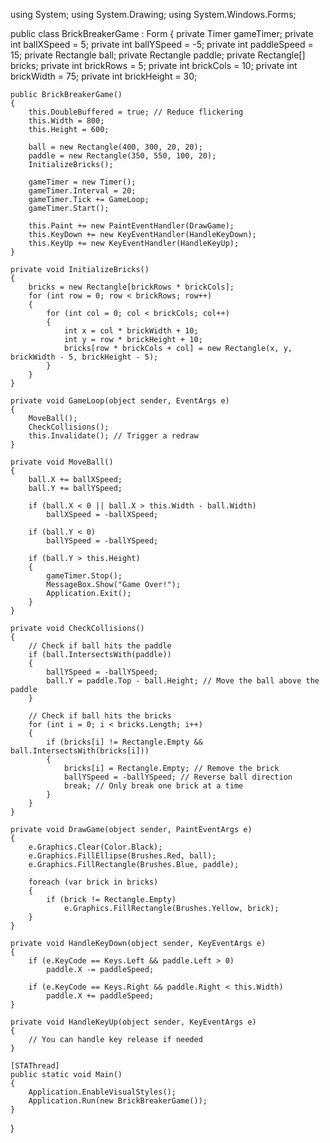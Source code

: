 using System;
using System.Drawing;
using System.Windows.Forms;

public class BrickBreakerGame : Form
{
    private Timer gameTimer;
    private int ballXSpeed = 5;
    private int ballYSpeed = -5;
    private int paddleSpeed = 15;
    private Rectangle ball;
    private Rectangle paddle;
    private Rectangle[] bricks;
    private int brickRows = 5;
    private int brickCols = 10;
    private int brickWidth = 75;
    private int brickHeight = 30;

    public BrickBreakerGame()
    {
        this.DoubleBuffered = true; // Reduce flickering
        this.Width = 800;
        this.Height = 600;

        ball = new Rectangle(400, 300, 20, 20);
        paddle = new Rectangle(350, 550, 100, 20);
        InitializeBricks();

        gameTimer = new Timer();
        gameTimer.Interval = 20;
        gameTimer.Tick += GameLoop;
        gameTimer.Start();

        this.Paint += new PaintEventHandler(DrawGame);
        this.KeyDown += new KeyEventHandler(HandleKeyDown);
        this.KeyUp += new KeyEventHandler(HandleKeyUp);
    }

    private void InitializeBricks()
    {
        bricks = new Rectangle[brickRows * brickCols];
        for (int row = 0; row < brickRows; row++)
        {
            for (int col = 0; col < brickCols; col++)
            {
                int x = col * brickWidth + 10;
                int y = row * brickHeight + 10;
                bricks[row * brickCols + col] = new Rectangle(x, y, brickWidth - 5, brickHeight - 5);
            }
        }
    }

    private void GameLoop(object sender, EventArgs e)
    {
        MoveBall();
        CheckCollisions();
        this.Invalidate(); // Trigger a redraw
    }

    private void MoveBall()
    {
        ball.X += ballXSpeed;
        ball.Y += ballYSpeed;

        if (ball.X < 0 || ball.X > this.Width - ball.Width)
            ballXSpeed = -ballXSpeed;

        if (ball.Y < 0)
            ballYSpeed = -ballYSpeed;

        if (ball.Y > this.Height)
        {
            gameTimer.Stop();
            MessageBox.Show("Game Over!");
            Application.Exit();
        }
    }

    private void CheckCollisions()
    {
        // Check if ball hits the paddle
        if (ball.IntersectsWith(paddle))
        {
            ballYSpeed = -ballYSpeed;
            ball.Y = paddle.Top - ball.Height; // Move the ball above the paddle
        }

        // Check if ball hits the bricks
        for (int i = 0; i < bricks.Length; i++)
        {
            if (bricks[i] != Rectangle.Empty && ball.IntersectsWith(bricks[i]))
            {
                bricks[i] = Rectangle.Empty; // Remove the brick
                ballYSpeed = -ballYSpeed; // Reverse ball direction
                break; // Only break one brick at a time
            }
        }
    }

    private void DrawGame(object sender, PaintEventArgs e)
    {
        e.Graphics.Clear(Color.Black);
        e.Graphics.FillEllipse(Brushes.Red, ball);
        e.Graphics.FillRectangle(Brushes.Blue, paddle);

        foreach (var brick in bricks)
        {
            if (brick != Rectangle.Empty)
                e.Graphics.FillRectangle(Brushes.Yellow, brick);
        }
    }

    private void HandleKeyDown(object sender, KeyEventArgs e)
    {
        if (e.KeyCode == Keys.Left && paddle.Left > 0)
            paddle.X -= paddleSpeed;

        if (e.KeyCode == Keys.Right && paddle.Right < this.Width)
            paddle.X += paddleSpeed;
    }

    private void HandleKeyUp(object sender, KeyEventArgs e)
    {
        // You can handle key release if needed
    }

    [STAThread]
    public static void Main()
    {
        Application.EnableVisualStyles();
        Application.Run(new BrickBreakerGame());
    }
}
